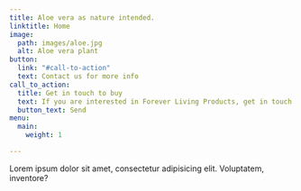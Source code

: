 ```yaml
---
title: Aloe vera as nature intended.
linktitle: Home
image:
  path: images/aloe.jpg
  alt: Aloe vera plant
button:
  link: "#call-to-action"
  text: Contact us for more info
call_to_action:
  title: Get in touch to buy
  text: If you are interested in Forever Living Products, get in touch to order
  button_text: Send
menu:
  main:
    weight: 1

---
```

Lorem ipsum dolor sit amet, consectetur
adipisicing elit. Voluptatem, inventore?